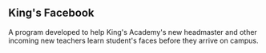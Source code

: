 ## King's Facebook

A program developed to help King's Academy's new headmaster and other incoming new teachers learn student's faces before they arrive on campus.
